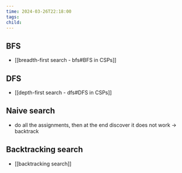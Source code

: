 ```yaml
---
time: 2024-03-26T22:18:00
tags: 
child:
---
```

## BFS
- [[breadth-first search - bfs#BFS in CSPs]]

## DFS
- [[depth-first search - dfs#DFS in CSPs]]

## Naive search
- do all the assignments, then at the end discover it does not work -> backtrack

## Backtracking search
- [[backtracking search]]